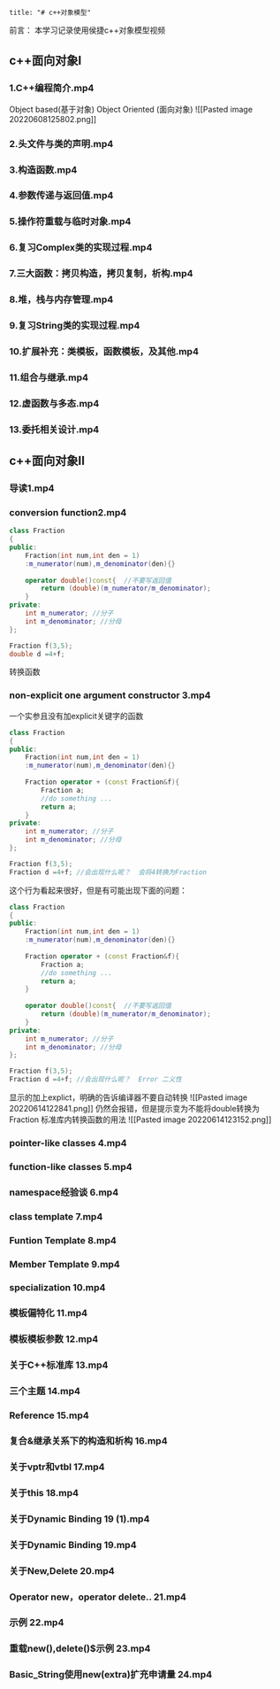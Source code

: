 ```toc
title: "# c++对象模型" 
```

前言：
本学习记录使用侯捷c++对象模型视频

## c++面向对象I

### 1.C++编程简介.mp4
Object based(基于对象)
Object Oriented (面向对象)
![[Pasted image 20220608125802.png]]

### 2.头文件与类的声明.mp4


### 3.构造函数.mp4

### 4.参数传递与返回值.mp4

### 5.操作符重载与临时对象.mp4

### 6.复习Complex类的实现过程.mp4

### 7.三大函数：拷贝构造，拷贝复制，析构.mp4

### 8.堆，栈与内存管理.mp4

### 9.复习String类的实现过程.mp4

### 10.扩展补充：类模板，函数模板，及其他.mp4

### 11.组合与继承.mp4

### 12.虚函数与多态.mp4

### 13.委托相关设计.mp4

  
## c++面向对象II


### 导读1.mp4

### conversion function2.mp4
```c++
class Fraction
{
public:
	Fraction(int num,int den = 1)
	:m_numerator(num),m_denominator(den){}
	
	operator double()const{  //不要写返回值 
		return (double)(m_numerator/m_denominator);
	}
private:
	int m_numerator; //分子
	int m_denominator; //分母
};

Fraction f(3,5);
double d =4+f;
```
转换函数
### non-explicit one argument constructor 3.mp4
一个实参且没有加explicit关键字的函数
```c++
class Fraction
{
public:
	Fraction(int num,int den = 1)
	:m_numerator(num),m_denominator(den){}
	
	Fraction operator + (const Fraction&f){  
		Fraction a;
		//do something ...
		return a;
	}
private:
	int m_numerator; //分子
	int m_denominator; //分母
};

Fraction f(3,5);
Fraction d =4+f; //会出现什么呢？  会将4转换为Fraction
```

这个行为看起来很好，但是有可能出现下面的问题：

```c++
class Fraction
{
public:
	Fraction(int num,int den = 1)
	:m_numerator(num),m_denominator(den){}
	
	Fraction operator + (const Fraction&f){  
		Fraction a;
		//do something ...
		return a;
	}
	
	operator double()const{  //不要写返回值 
		return (double)(m_numerator/m_denominator);
	}
private:
	int m_numerator; //分子
	int m_denominator; //分母
};

Fraction f(3,5);
Fraction d =4+f; //会出现什么呢？  Error 二义性
```
显示的加上explict，明确的告诉编译器不要自动转换
![[Pasted image 20220614122841.png]]
仍然会报错，但是提示变为不能将double转换为Fraction
标准库内转换函数的用法
![[Pasted image 20220614123152.png]]
### pointer-like classes 4.mp4

### function-like classes 5.mp4

### namespace经验谈 6.mp4

### class template 7.mp4

### Funtion Template 8.mp4

### Member Template 9.mp4

### specialization 10.mp4

### 模板偏特化 11.mp4

### 模板模板参数 12.mp4

### 关于C++标准库 13.mp4

### 三个主题 14.mp4

### Reference 15.mp4

### 复合&继承关系下的构造和析构 16.mp4

### 关于vptr和vtbl 17.mp4

### 关于this 18.mp4

### 关于Dynamic Binding 19 (1).mp4

### 关于Dynamic Binding 19.mp4

### 关于New,Delete 20.mp4

### Operator new，operator delete.. 21.mp4

### 示例 22.mp4

### 重载new(),delete()$示例 23.mp4

### Basic_String使用new(extra)扩充申请量 24.mp4

  






